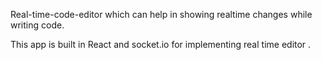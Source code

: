 Real-time-code-editor which can help in showing realtime changes while writing code. 

This app is built in React and socket.io for implementing real time editor .
